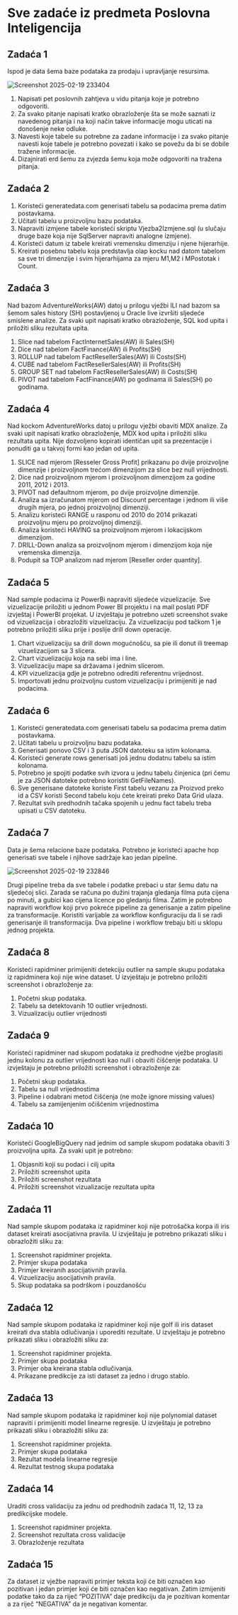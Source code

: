 # **Sve zadaće iz predmeta Poslovna Inteligencija** 

## Zadaća 1
Ispod je data šema baze podataka za prodaju i upravljanje resursima.

![Screenshot 2025-02-19 233404](https://github.com/user-attachments/assets/4250542f-da93-42d1-9f60-1ae628a30294)

1. Napisati pet poslovnih zahtjeva u vidu pitanja koje je potrebno odgovoriti.
2. Za svako pitanje napisati kratko obrazloženje šta se može saznati iz
navedenog pitanja i na koji način takve informacije mogu uticati na donošenje
neke odluke.
3. Navesti koje tabele su potrebne za zadane informacije i za svako pitanje
navesti koje tabele je potrebno povezati i kako se povežu da bi se dobile
tražene informacije.
4. Dizajnirati erd šemu za zvjezda šemu koja može odgovoriti na tražena pitanja.

## Zadaća 2
1. Koristeći generatedata.com generisati tabelu sa podacima prema datim
postavkama.
2. Učitati tabelu u proizvoljnu bazu podataka.
3. Napraviti izmjene tabele koristeći skriptu Vjezba2Izmjene.sql (u slučaju druge
baze koja nije SqlServer napraviti analogne izmjene).
4. Koristeći datum iz tabele kreirati vremensku dimenziju i njene hijerarhije.
5. Kreirati posebnu tabelu koja predstavlja olap kocku nad datom tabelom sa sve
tri dimenzije i svim hijerarhijama za mjeru M1,M2 i MPostotak i Count.

## Zadaća 3
Nad bazom AdventureWorks(AW) datoj u prilogu vježbi ILI nad bazom sa šemom
sales history (SH) postavljenoj u Oracle live izvršiti sljedeće smislene analize. Za
svaki upit napisati kratko obrazloženje, SQL kod upita i priložiti sliku rezultata upita.
1. Slice nad tabelom FactInternetSales(AW) ili Sales(SH)
2. Dice nad tabelom FactFinance(AW) ili Profits(SH)
3. ROLLUP nad tabelom FactResellerSales(AW) ili Costs(SH)
4. CUBE nad tabelom FactResellerSales(AW) ili Profits(SH)
5. GROUP SET nad tabelom FactResellerSales(AW) ili Costs(SH)
6. PIVOT nad tabelom FactFinance(AW) po godinama ili Sales(SH) po
godinama.

## Zadaća 4
Nad kockom AdventureWorks datoj u prilogu vježbi obaviti MDX analize. Za svaki
upit napisati kratko obrazloženje, MDX kod upita i priložiti sliku rezultata upita. Nije
dozvoljeno kopirati identičan upit sa prezentacije i ponuditi ga u takvoj formi kao
jedan od upita.
1. SLICE nad mjerom [Resseler Gross Profit] prikazanu po dvije proizvoljne
dimenzije i proizvoljnom trećom dimenzijom za slice bez null vrijednosti.
2. Dice nad proizvoljnom mjerom i proizvoljnom dimenzijom za godine 2011,
2012 i 2013.
3. PIVOT nad defaultnom mjerom, po dvije proizvoljne dimenzije.
4. Analiza sa izračunatom mjerom od Discount percentage i jednom ili više
drugih mjera, po jednoj proizvoljnoj dimenziji.
5. Analizu koristeći RANGE u rasponu od 2010 do 2014 prikazati proizvoljnu
mjeru po proizvoljnoj dimenziji.
6. Analiza koristeći HAVING sa proizvoljnom mjerom i lokacijskom dimenzijom.
7. DRILL-Down analiza sa proizvoljnom mjerom i dimenzijom koja nije
vremenska dimenzija.
8. Podupit sa TOP analizom nad mjerom [Reseller order quantity].

## Zadaća 5
Nad sample podacima iz PowerBi napraviti sljedeće vizuelizacije. Sve vizuelizacije
priložiti u jednom Power BI projektu i na mail poslati PDF izvještaj i PowerBI
projekat. U izvještaju je potrebno uzeti screenshot svake od vizuelizacija i obrazložiti
vizuelizaciju. Za vizuelizaciju pod tačkom 1 je potrebno priložiti sliku prije i poslije drill
down operacije.
1. Chart vizuelizaciju sa drill down mogućnošću, sa pie ili donut ili treemap
vizuelizacijom sa 3 slicera.
2. Chart vizuelizaciju koja na sebi ima i line.
3. Vizuelizaciju mape sa državama i jednim slicerom.
4. KPI vizuelizacija gdje je potrebno odrediti referentnu vrijednost.
5. Importovati jednu proizvoljnu custom vizuelizaciju i primijeniti je nad
podacima.

## Zadaća 6
1. Koristeći generatedata.com generisati tabelu sa podacima prema datim
postavkama.
2. Učitati tabelu u proizvoljnu bazu podataka.
3. Generisati ponovo CSV i 3 puta JSON datoteku sa istim kolonama.
4. Koristeći generate rows generisati još jednu dodatnu tabelu sa istim
kolonama.
5. Potrebno je spojiti podatke svih izvora u jednu tabelu činjenica (pri čemu je za
JSON datoteke potrebno koristiti GetFileNames).
6. Sve generisane datoteke koriste First tabelu vezanu za Proizvod preko id a
CSV koristi Second tabelu koju ćete kreirati preko Data Grid ulaza.
7. Rezultat svih predhodnih tačaka spojenih u jednu fact tabelu treba upisati u
CSV datoteku.

## Zadaća 7
Data je šema relacione baze podataka. Potrebno je koristeći apache hop generisati
sve tabele i njihove sadržaje kao jedan pipeline.

![Screenshot 2025-02-19 232846](https://github.com/user-attachments/assets/86d4873a-8f7f-423e-9740-3fd2f9fd76b6)

Drugi pipeline treba da sve tabele i podatke prebaci u star šemu datu na sljedećoj
slici. Zarada se računa po dužini trajanja gledanja filma puta cijena po minuti, a
gubici kao cijena licence po gledanju filma. Zatim je potrebno napraviti workflow koji
prvo pokreće pipeline za generisanje a zatim pipeline za transformacije. Koristiti
varijable za workflow konfiguraciju da li se radi generisanje ili transformacija. Dva
pipeline i workflow trebaju biti u sklopu jednog projekta.

## Zadaća 8
Koristeći rapidminer primijeniti detekciju outlier na sample skupu podataka iz
rapidminera koji nije wine dataset. U izvještaju je potrebno priložiti screenshot i
obrazloženje za:
1. Početni skup podataka.
2. Tabelu sa detektovanih 10 outlier vrijednosti.
3. Vizualizaciju outlier vrijednosti

## Zadaća 9
Koristeći rapidminer nad skupom podataka iz predhodne vježbe proglasiti jednu
kolonu za outlier vrijednosti kao null i obaviti čišćenje podataka. U izvještaju je
potrebno priložiti screenshot i obrazloženje za:
1. Početni skup podataka.
2. Tabelu sa null vrijednostima
3. Pipeline i odabrani metod čišćenja (ne može ignore missing values)
4. Tabelu sa zamijenjenim očišćenim vrijednostima

## Zadaća 10
Koristeći GoogleBigQuery nad jednim od sample skupom podataka obaviti 3
proizvoljna upita. Za svaki upit je potrebno:
1. Objasniti koji su podaci i cilj upita
2. Priložiti screenshot upita
3. Priložiti screenshot rezultata
4. Priložiti screenshot vizualizacije rezultata upita

## Zadaća 11
Nad sample skupom podataka iz rapidminer koji nije potrošačka korpa ili iris dataset
kreirati asocijativna pravila. U izvještaju je potrebno prikazati sliku i obrazložiti sliku
za:
1. Screenshot rapidminer projekta.
2. Primjer skupa podataka
3. Primjer kreiranih asocijativnih pravila.
4. Vizuelizaciju asocijativnih pravila.
5. Skup podataka sa podrškom i pouzdanošću

## Zadaća 12
Nad sample skupom podataka iz rapidminer koji nije golf ili iris dataset kreirati dva
stabla odlučivanja i uporediti rezultate. U izvještaju je potrebno prikazati sliku i
obrazložiti sliku za:
1. Screenshot rapidminer projekta.
2. Primjer skupa podataka
3. Primjer oba kreirana stabla odlučivanja.
4. Prikazane predikcije za isti dataset za jedno i drugo stablo.

## Zadaća 13
Nad sample skupom podataka iz rapidminer koji nije polynomial dataset napraviti i
primijeniti model linearne regresije. U izvještaju je potrebno prikazati sliku i
obrazložiti sliku za:
1. Screenshot rapidminer projekta.
2. Primjer skupa podataka
3. Rezultat modela linearne regresije
4. Rezultat testnog skupa podataka

## Zadaća 14
Uraditi cross validaciju za jednu od predhodnih zadaća 11, 12, 13 za predikcijske
modele.
1. Screenshot rapidminer projekta.
2. Screenshot rezultata cross validacije
3. Obrazloženje rezultata

## Zadaća 15
Za dataset iz vježbe napraviti primjer teksta koji će biti označen kao pozitivan i jedan
primjer koji će biti označen kao negativan. Zatim izmijeniti podatke tako da za riječ
“POZITIVA” daje predikciju da je pozitivan komentar a za riječ “NEGATIVA” da je
negativan komentar.

